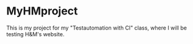# MyHMproject
This is my project for my "Testautomation with CI" class, where I will be testing H&amp;M's website.

